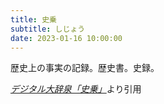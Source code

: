 ```yaml
---
title: 史乗
subtitle: しじょう
date: 2023-01-16 10:00:00
---
```


歴史上の事実の記録。歴史書。史録。

<cite>[デジタル大辞泉「史乗」](https://dictionary.goo.ne.jp/word/%E5%8F%B2%E4%B9%97/)</cite>より引用